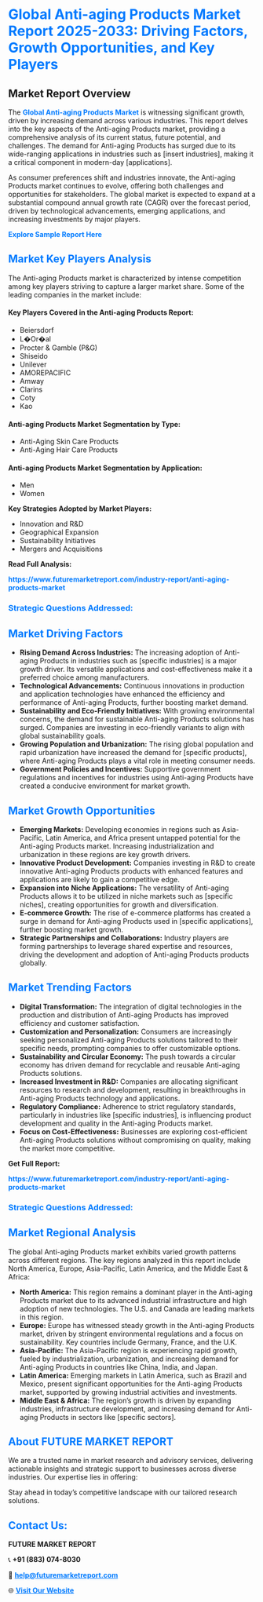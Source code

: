 <h1 style="color: #007BFF;">Global Anti-aging Products Market Report 2025-2033: Driving Factors, Growth Opportunities, and Key Players</h1>

<section id="overview">
<h2>Market Report Overview</h2>
<p>The <a href="https://www.futuremarketreport.com/industry-report/anti-aging-products-market" style="color: #007BFF; text-decoration: none;"><strong>Global Anti-aging Products Market</strong></a> is witnessing significant growth, driven by increasing demand across various industries. This report delves into the key aspects of the Anti-aging Products market, providing a comprehensive analysis of its current status, future potential, and challenges. The demand for Anti-aging Products has surged due to its wide-ranging applications in industries such as [insert industries], making it a critical component in modern-day [applications].</p>
<p>As consumer preferences shift and industries innovate, the Anti-aging Products market continues to evolve, offering both challenges and opportunities for stakeholders. The global market is expected to expand at a substantial compound annual growth rate (CAGR) over the forecast period, driven by technological advancements, emerging applications, and increasing investments by major players.</p>
</section>

<section id="overview">
<p><a href="https://www.futuremarketreport.com/request-sample/reportId=35853" style="color: #007BFF; text-decoration: none;"><strong>Explore Sample Report Here</strong></a></p>
</section>

<section id="key-players">
<h2 style="color: #007BFF;">Market Key Players Analysis</h2>
<p>The Anti-aging Products market is characterized by intense competition among key players striving to capture a larger market share. Some of the leading companies in the market include:</p>
<h4>Key Players Covered in the Anti-aging Products Report:</h4>
<ul><li>Beiersdorf</li><li>L�Or�al</li><li>Procter &amp; Gamble (P&amp;G)</li><li>Shiseido</li><li>Unilever</li><li>AMOREPACIFIC</li><li>Amway</li><li>Clarins</li><li>Coty</li><li>Kao</li></ul>
<h4>Anti-aging Products Market Segmentation by Type:</h4>
<ul><li>Anti-Aging Skin Care Products</li><li>Anti-Aging Hair Care Products</li></ul>

<h4>Anti-aging Products Market Segmentation by Application:</h4>
<ul><li>Men</li><li>Women</li></ul>
<p><strong>Key Strategies Adopted by Market Players:</strong></p>
<ul>
<li>Innovation and R&D</li>
<li>Geographical Expansion</li>
<li>Sustainability Initiatives</li>
<li>Mergers and Acquisitions</li>
</ul>
</section>

<section>
<p><strong>Read Full Analysis: </strong></p><a href="https://www.futuremarketreport.com/industry-report/anti-aging-products-market" style="color: #007BFF; text-decoration: none;"><strong>https://www.futuremarketreport.com/industry-report/anti-aging-products-market</strong></a>
<h3 style="color: #007BFF;">Strategic Questions Addressed:</h3>
</section>

<section id="driving-factors">
<h2 style="color: #007BFF;">Market Driving Factors</h2>
<ul>
<li><strong>Rising Demand Across Industries:</strong> The increasing adoption of Anti-aging Products in industries such as [specific industries] is a major growth driver. Its versatile applications and cost-effectiveness make it a preferred choice among manufacturers.</li>
<li><strong>Technological Advancements:</strong> Continuous innovations in production and application technologies have enhanced the efficiency and performance of Anti-aging Products, further boosting market demand.</li>
<li><strong>Sustainability and Eco-Friendly Initiatives:</strong> With growing environmental concerns, the demand for sustainable Anti-aging Products solutions has surged. Companies are investing in eco-friendly variants to align with global sustainability goals.</li>
<li><strong>Growing Population and Urbanization:</strong> The rising global population and rapid urbanization have increased the demand for [specific products], where Anti-aging Products plays a vital role in meeting consumer needs.</li>
<li><strong>Government Policies and Incentives:</strong> Supportive government regulations and incentives for industries using Anti-aging Products have created a conducive environment for market growth.</li>
</ul>
</section>

<section id="growth-opportunities">
<h2 style="color: #007BFF;">Market Growth Opportunities</h2>
<ul>
<li><strong>Emerging Markets:</strong> Developing economies in regions such as Asia-Pacific, Latin America, and Africa present untapped potential for the Anti-aging Products market. Increasing industrialization and urbanization in these regions are key growth drivers.</li>
<li><strong>Innovative Product Development:</strong> Companies investing in R&D to create innovative Anti-aging Products products with enhanced features and applications are likely to gain a competitive edge.</li>
<li><strong>Expansion into Niche Applications:</strong> The versatility of Anti-aging Products allows it to be utilized in niche markets such as [specific niches], creating opportunities for growth and diversification.</li>
<li><strong>E-commerce Growth:</strong> The rise of e-commerce platforms has created a surge in demand for Anti-aging Products used in [specific applications], further boosting market growth.</li>
<li><strong>Strategic Partnerships and Collaborations:</strong> Industry players are forming partnerships to leverage shared expertise and resources, driving the development and adoption of Anti-aging Products products globally.</li>
</ul>
</section>

<section id="trending-factors">
<h2 style="color: #007BFF;">Market Trending Factors</h2>
<ul>
<li><strong>Digital Transformation:</strong> The integration of digital technologies in the production and distribution of Anti-aging Products has improved efficiency and customer satisfaction.</li>
<li><strong>Customization and Personalization:</strong> Consumers are increasingly seeking personalized Anti-aging Products solutions tailored to their specific needs, prompting companies to offer customizable options.</li>
<li><strong>Sustainability and Circular Economy:</strong> The push towards a circular economy has driven demand for recyclable and reusable Anti-aging Products solutions.</li>
<li><strong>Increased Investment in R&D:</strong> Companies are allocating significant resources to research and development, resulting in breakthroughs in Anti-aging Products technology and applications.</li>
<li><strong>Regulatory Compliance:</strong> Adherence to strict regulatory standards, particularly in industries like [specific industries], is influencing product development and quality in the Anti-aging Products market.</li>
<li><strong>Focus on Cost-Effectiveness:</strong> Businesses are exploring cost-efficient Anti-aging Products solutions without compromising on quality, making the market more competitive.</li>
</ul>
</section>

<section>
<p><strong>Get Full Report: </strong></p><a href="https://www.futuremarketreport.com/industry-report/anti-aging-products-market" style="color: #007BFF; text-decoration: none;"><strong>https://www.futuremarketreport.com/industry-report/anti-aging-products-market</strong></a>
<h3 style="color: #007BFF;">Strategic Questions Addressed:</h3>
</section>


<section id="regional-analysis">
<h2 style="color: #007BFF;">Market Regional Analysis</h2>
<p>The global Anti-aging Products market exhibits varied growth patterns across different regions. The key regions analyzed in this report include North America, Europe, Asia-Pacific, Latin America, and the Middle East & Africa:</p>
<ul>
<li><strong>North America:</strong> This region remains a dominant player in the Anti-aging Products market due to its advanced industrial infrastructure and high adoption of new technologies. The U.S. and Canada are leading markets in this region.</li>
<li><strong>Europe:</strong> Europe has witnessed steady growth in the Anti-aging Products market, driven by stringent environmental regulations and a focus on sustainability. Key countries include Germany, France, and the U.K.</li>
<li><strong>Asia-Pacific:</strong> The Asia-Pacific region is experiencing rapid growth, fueled by industrialization, urbanization, and increasing demand for Anti-aging Products in countries like China, India, and Japan.</li>
<li><strong>Latin America:</strong> Emerging markets in Latin America, such as Brazil and Mexico, present significant opportunities for the Anti-aging Products market, supported by growing industrial activities and investments.</li>
<li><strong>Middle East & Africa:</strong> The region’s growth is driven by expanding industries, infrastructure development, and increasing demand for Anti-aging Products in sectors like [specific sectors].</li>
</ul>
</section>

<footer>
<h2 style="color: #007BFF;">About FUTURE MARKET REPORT</h2>
<p>We are a trusted name in market research and advisory services, delivering actionable insights and strategic support to businesses across diverse industries. Our expertise lies in offering:</p>

<p>Stay ahead in today’s competitive landscape with our tailored research solutions.</p>

<h2 style="color: #007BFF;">Contact Us:</h2>
<p><strong>FUTURE MARKET REPORT</strong></p>
<p>📞 <strong>+91 (883) 074-8030</strong></p>
<p>📧 <strong><a href="mailto:help@futuremarketreport.com" style="color: #007BFF;">help@futuremarketreport.com</a></strong></p>
<p>🌐 <strong><a href="https://www.futuremarketreport.com/" style="color: #007BFF;">Visit Our Website</a></strong></p>
</footer>